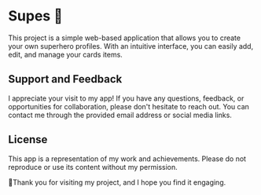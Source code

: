 # Supes 🚀
This project is a simple web-based application that allows you to create your own superhero profiles. With an intuitive interface, you can easily add, edit, and manage your cards items.

## Support and Feedback
I appreciate your visit to my app! If you have any questions, feedback, or opportunities for collaboration, please don't hesitate to reach out. You can contact me through the provided email address or social media links.

## License
This app is a representation of my work and achievements. Please do not reproduce or use its content without my permission.

💜Thank you for visiting my project, and I hope you find it engaging.

